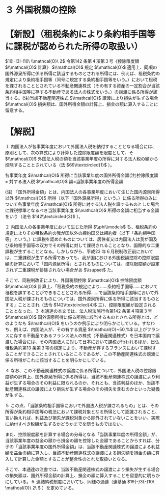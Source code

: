 # ３ 外国税額の控除

# 【新設】（租税条約により条約相手国等に課税が認められた所得の取扱い）

$16!-!3!-!10\ \\mathcal{O}\ 2$ 令第142 条第４項第３号《控除限度額 $\\mathcal{O}$ 計算》 $\\mathcal{O}$ 規定 $\\mathcal{O}$ 適用上、同項の国外源泉所得に係る所得に該当するものとされる所得には、例えば、租税条約の規定により条約相手国等（同号に規定する条約相手国等をいう。）において租税を課されることとされている不動産関連株式（その有する資産の一定割合が当該条約相手国等に存する不動産である法人の株式をいう。）の譲渡に係る所得が該当する。(注)当該不動産関連株式 $\\mathcal{O}$ 譲渡により損失が生ずる場合 $\\mathcal{O}$ 損失額は、国外所得金額の計算上、損金の額に算入することに留意する。

# 【解説】

１ 内国法人が各事業年度において外国法人税を納付することとなる場合には、原則として、次の算式により計算した控除限度額を限度として、そ $\\mathcal{O}$ 外国法人税の額を当該事業年度の所得に対する法人税の額から控除することとされている（法 $69\\textcircled{1}$ ）。

各事業年度 $\\mathcal{O}$ 所得に当該事業年度の国外所得金額(注)控除限度額 $=$ 対する法人税 $\\mathcal{O}$ 額×当該事業年度の所得金額

(注) 「国外所得金額」とは、内国法人の各事業年度において生じた国内源泉所得以外 $\\mathcal{O}$ 所得（以下「国外源泉所得」という。）に係る所得のみについて各事業年度 $\\mathcal{O}$ 所得に対する法人税を課するものとした場合に課税標準となるべき当該事業年度 $\\mathcal{O}$ 所得の金額に相当する金額をいう（法令 $142\\textcircled{3}$ ）。

２ 内国法人の各事業年度において生じた所得 $\\phi\\models$ ち、租税条約の規定によりその租税条約の我が国以外の締約国又は締約者（以下「条約相手国等」という。）に課税を認めたものについては、居住者又は内国法人は我が国及び条約相手国等の双方でその所得に対して課税されることとなり、国際的な二重課税が生ずることとなる。しかしながら、平成23 年６月税制改正前においては、二重課税が生ずる所得であっても、我が国における外国税額控除の控除限度額の計算において「国内源泉所得」とされるものについては、控除限度額が設定されず二重課税が排除されない場合があ $\\supset$ た。

そこで、同税制改正により、外国税額控除 $\\mathcal{O}$ 控除限度額 $\\mathcal{O}$ 計算上、「租税条約の規定により……条約相手国等……において租税を課することができることとされる所得……で当該条約相手国等において外国法人税が課されるものについては、国外源泉所得に係る所得に該当するものとする」こととされ（法令 $142\\textcircled{4}$ 三）、控除限度額が設定されることとなった。３ 本通達の本文では、法人税法施行令第142 条第４項第３号 $\\mathcal{O}$ 国外源泉所得に係る所得に該当するものとされる所得とは、どのようなも $\\mathcal{O}$ をいうのか例示により明らかにしている。すなわち、例えば、内国法人が、その有する資産 $\\mathcal{O}~50,%$ 以上がフランスに存する不動産であるフランス法人の株式（不動産関連株式）を日本国内で譲渡した場合には、その内国法人に対して日本において課税が行われるほか、日仏租税条約第13 条第３項の規定により、不動産が存するフランスにおいて課税することができることとされているところであるが、この不動産関連株式の譲渡に係る所得がこれに該当することを明らかにしている。

４ なお、この不動産関連株式の譲渡に係る所得について、外国法人税の控除限度額の計算上、国外源泉所得に係る所得は、当該不動産関連株式の譲渡により利益が生ずる場合のその利益に限られるのか、それとも、当該利益のほか、当該不動産関連株式の譲渡により損失が生ずる場合のその損失を含むのかといった疑義が生ずる。

５ この点、「当該条約相手国等において外国法人税が課されるもの」とは、その所得が条約相手国等の税法において課税対象となる所得として認識されること、言い換えれば、利益及び損失が課税対象から除外されていないことをいい、実際に納付すべき税額が生ずるかどうかまでを問うものではない。

また、控除限度額を計算する場合の分母となる「当該事業年度の所得金額」が、当該事業年度の益金の額から損金の額を控除した金額であることからすれば、分子の「当該事業年度の国外所得金額」は、当該不動産関連株式の譲渡による利益額を益金の額に算入し、当該不動産関連株式の譲渡による損失額を損金の額に算入して計算した金額とすることが整合性のとれた取扱いとなる。

そこで、本通達の注書では、当該不動産関連株式の譲渡により損失が生ずる場合の損失額は、国外所得金額の計算上、損金の額に算入することを留意的に明らかにしている。６ 連結納税制度においても、同様の通達（連基通 $19{-}3{-}10\ \\mathcal{O}\ 2\ $ ）を定めている。